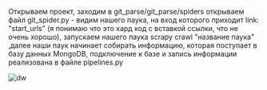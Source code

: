 Открываем проект, заходим в git_parse/git_parse/spiders открываем файл git_spider.py - видим нашего паука, на вход которого приходит link: "start_urls" (я понимаю что это хард код с вставкой ссылки, что не очень хорошо), запускаем нашего паука scrapy crawl "название паука" ,далее наши паук начинает собирать информацию, которая поступает в базу данных MongoDB, подключение к базе и запись информации реализована в файле pipelines.py

![dw]()
